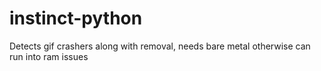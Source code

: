 # instinct-python

Detects gif crashers along with removal, needs bare metal otherwise can run into ram issues

